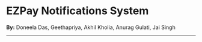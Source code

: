 # __EZPay Notifications System__
__By:__ Doneela Das, Geethapriya, Akhil Kholia, Anurag Gulati, Jai Singh
<hr/>
